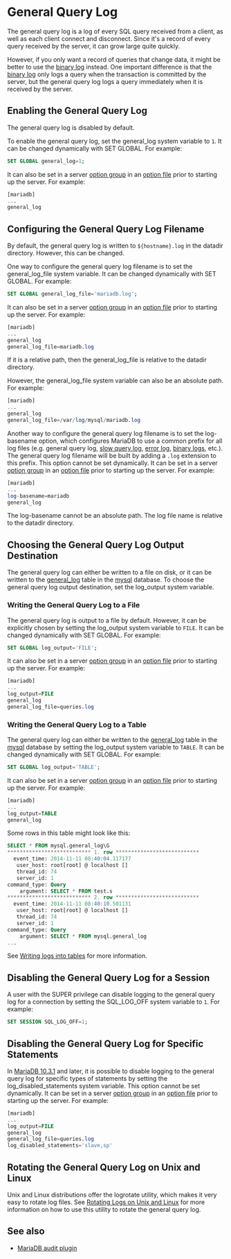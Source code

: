 # General Query Log

The general query log is a log of every SQL query received from a client, as well as each client connect and disconnect. Since it's a record of every query received by the server, it can grow large quite quickly.

However, if you only want a record of queries that change data, it might be better to use the [binary log](/mariadb-administration/server-monitoring-logs/binary-log/) instead. One important difference is that the [binary log](/mariadb-administration/server-monitoring-logs/binary-log/) only logs a query when the transaction is committed by the server, but the general query log logs a query immediately when it is received by the server.

## Enabling the General Query Log

The general query log is disabled by default.

To enable the general query log, set the <a undefined>general_log</a> system variable to `1`. It can be changed dynamically with <a undefined>SET GLOBAL</a>. For example:

```sql
SET GLOBAL general_log=1;
```

It can also be set in a server [option group](/kb/en/configuring-mariadb-with-option-files/#option-groups) in an [option file](/mariadb-administration/getting-installing-and-upgrading-mariadb/configuring-mariadb-with-option-files/) prior to starting up the server. For example:

```sql
[mariadb]
...
general_log
```

## Configuring the General Query Log Filename

By default, the general query log is written to `${hostname}.log` in the <a undefined>datadir</a> directory. However, this can be changed.

One way to configure the general query log filename is to set the <a undefined>general_log_file</a> system variable. It can be changed dynamically with <a undefined>SET GLOBAL</a>. For example:

```sql
SET GLOBAL general_log_file='mariadb.log';
```

It can also be set in a server [option group](/kb/en/configuring-mariadb-with-option-files/#option-groups) in an [option file](/mariadb-administration/getting-installing-and-upgrading-mariadb/configuring-mariadb-with-option-files/) prior to starting up the server. For example:

```sql
[mariadb]
...
general_log
general_log_file=mariadb.log
```

If it is a relative path, then the <a undefined>general_log_file</a> is relative to the <a undefined>datadir</a> directory.

However, the <a undefined>general_log_file</a> system variable can also be an absolute path. For example:

```sql
[mariadb]
...
general_log
general_log_file=/var/log/mysql/mariadb.log
```

Another way to configure the general query log filename is to set the <a undefined>log-basename</a> option, which configures MariaDB to use a common prefix for all log files (e.g. general query log, [slow query log](/mariadb-administration/server-monitoring-logs/slow-query-log/), [error log](/mariadb-administration/server-monitoring-logs/error-log/), [binary logs](/mariadb-administration/server-monitoring-logs/binary-log/), etc.). The general query log filename will be built by adding a `.log` extension to this prefix. This option cannot be set dynamically. It can be set in a server [option group](/kb/en/configuring-mariadb-with-option-files/#option-groups) in an [option file](/mariadb-administration/getting-installing-and-upgrading-mariadb/configuring-mariadb-with-option-files/) prior to starting up the server. For example:

```sql
[mariadb]
...
log-basename=mariadb
general_log
```

The <a undefined>log-basename</a> cannot be an absolute path. The log file name is relative to the <a undefined>datadir</a> directory.

## Choosing the General Query Log Output Destination

The general query log can either be written to a file on disk, or it can be written to the [general_log](/sql-statements-structure/sql-statements/administrative-sql-statements/system-tables/the-mysql-database-tables/mysqlgeneral_log-table/) table in the [mysql](/sql-statements-structure/sql-statements/administrative-sql-statements/system-tables/the-mysql-database-tables/) database. To choose the general query log output destination, set the <a undefined>log_output</a> system variable.

### Writing the General Query Log to a File

The general query log is output to a file by default. However, it can be explicitly chosen by setting the <a undefined>log_output</a> system variable to `FILE`. It can be changed dynamically with <a undefined>SET GLOBAL</a>. For example:

```sql
SET GLOBAL log_output='FILE';
```

It can also be set in a server [option group](/kb/en/configuring-mariadb-with-option-files/#option-groups) in an [option file](/mariadb-administration/getting-installing-and-upgrading-mariadb/configuring-mariadb-with-option-files/) prior to starting up the server. For example:

```sql
[mariadb]
...
log_output=FILE
general_log
general_log_file=queries.log
```

### Writing the General Query Log to a Table

The general query log can either be written to the [general_log](/sql-statements-structure/sql-statements/administrative-sql-statements/system-tables/the-mysql-database-tables/mysqlgeneral_log-table/) table in the [mysql](/sql-statements-structure/sql-statements/administrative-sql-statements/system-tables/the-mysql-database-tables/) database by setting the <a undefined>log_output</a> system variable to `TABLE`. It can be changed dynamically with <a undefined>SET GLOBAL</a>. For example:

```sql
SET GLOBAL log_output='TABLE';
```

It can also be set in a server [option group](/kb/en/configuring-mariadb-with-option-files/#option-groups) in an [option file](/mariadb-administration/getting-installing-and-upgrading-mariadb/configuring-mariadb-with-option-files/) prior to starting up the server. For example:

```sql
[mariadb]
...
log_output=TABLE
general_log
```

Some rows in this table might look like this:

```sql
SELECT * FROM mysql.general_log\G
*************************** 1. row ***************************
  event_time: 2014-11-11 08:40:04.117177
   user_host: root[root] @ localhost []
   thread_id: 74
   server_id: 1
command_type: Query
    argument: SELECT * FROM test.s
*************************** 2. row ***************************
  event_time: 2014-11-11 08:40:10.501131
   user_host: root[root] @ localhost []
   thread_id: 74
   server_id: 1
command_type: Query
    argument: SELECT * FROM mysql.general_log
...
```

See [Writing logs into tables](/mariadb-administration/server-monitoring-logs/writing-logs-into-tables/) for more information.

## Disabling the General Query Log for a Session

A user with the <a undefined>SUPER</a> privilege can disable logging to the general query log for a connection by setting the <a undefined>SQL_LOG_OFF</a> system variable to `1`. For example:

```sql
SET SESSION SQL_LOG_OFF=1;
```

## Disabling the General Query Log for Specific Statements

In [MariaDB 10.3.1](/kb/en/mariadb-1031-release-notes/) and later, it is possible to disable logging to the general query log for specific types of statements by setting the <a undefined>log_disabled_statements</a> system variable. This option cannot be set dynamically. It can be set in a server [option group](/kb/en/configuring-mariadb-with-option-files/#option-groups) in an [option file](/mariadb-administration/getting-installing-and-upgrading-mariadb/configuring-mariadb-with-option-files/) prior to starting up the server. For example:

```sql
[mariadb]
...
log_output=FILE
general_log
general_log_file=queries.log
log_disabled_statements='slave,sp'
```

## Rotating the General Query Log on Unix and Linux

Unix and Linux distributions offer the <a undefined>logrotate</a> utility, which makes it very easy to rotate log files. See [Rotating Logs on Unix and Linux](/mariadb-administration/server-monitoring-logs/rotating-logs-on-unix-and-linux/) for more information on how to use this utility to rotate the general query log.

## See also

- [MariaDB audit plugin](/kb/en/server_audit-mariadb-audit-plugin/)